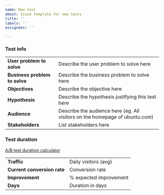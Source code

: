 ```yaml
---
name: New test
about: Issue template for new tests
title: ''
labels: ''
assignees: ''

---
```


### Test info

| | |
| --- | --- |
|**User problem to solve**  | Describe the user problem to solve here |
|**Business problem to solve**  | Describe the business problem to solve here |
|**Objectives**  | Describe the objective here |
|**Hypothesis**  | Describe the hypothesis justifying this test here |
|**Audience**  | Describe the audience here (eg. All visitors on the homepage of ubuntu.com) |
|**Stakeholders**  | List stakeholders here  |

### Test duration

[A/B test duration calculator](https://vwo.com/ab-split-test-duration/)

| | |
| --- | --- |
|**Traffic**  | Daily visitors (avg) |
|**Current conversion rate**  | Conversion rate |
|**Improvement**  | % expected improvement |
|**Days**  | Duration in days |
